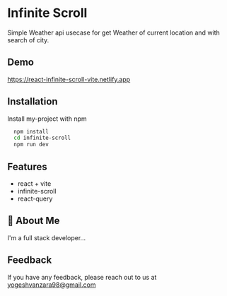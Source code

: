 
# Infinite Scroll

Simple Weather api usecase for get Weather of current location and with search of city.


## Demo

https://react-infinite-scroll-vite.netlify.app
## Installation

Install my-project with npm

```bash
  npm install 
  cd infinite-scroll
  npm run dev
```

## Features

- react + vite
- infinite-scroll
- react-query


## 🚀 About Me

I'm a full stack developer...


## Feedback

If you have any feedback, please reach out to us at yogeshvanzara98@gmail.com

